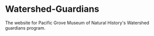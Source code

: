 # Watershed-Guardians
The website for Pacific Grove Museum of Natural History's Watershed guardians program.





